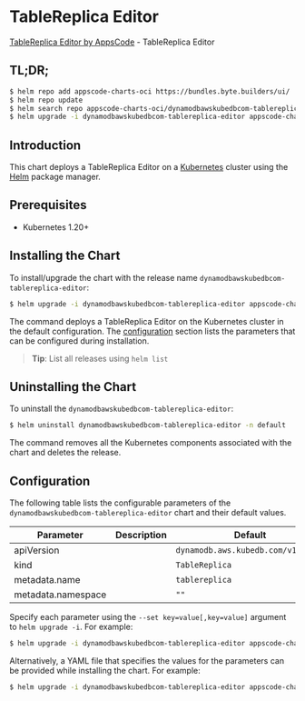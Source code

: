 # TableReplica Editor

[TableReplica Editor by AppsCode](https://appscode.com) - TableReplica Editor

## TL;DR;

```bash
$ helm repo add appscode-charts-oci https://bundles.byte.builders/ui/
$ helm repo update
$ helm search repo appscode-charts-oci/dynamodbawskubedbcom-tablereplica-editor --version=v0.10.0
$ helm upgrade -i dynamodbawskubedbcom-tablereplica-editor appscode-charts-oci/dynamodbawskubedbcom-tablereplica-editor -n default --create-namespace --version=v0.10.0
```

## Introduction

This chart deploys a TableReplica Editor on a [Kubernetes](http://kubernetes.io) cluster using the [Helm](https://helm.sh) package manager.

## Prerequisites

- Kubernetes 1.20+

## Installing the Chart

To install/upgrade the chart with the release name `dynamodbawskubedbcom-tablereplica-editor`:

```bash
$ helm upgrade -i dynamodbawskubedbcom-tablereplica-editor appscode-charts-oci/dynamodbawskubedbcom-tablereplica-editor -n default --create-namespace --version=v0.10.0
```

The command deploys a TableReplica Editor on the Kubernetes cluster in the default configuration. The [configuration](#configuration) section lists the parameters that can be configured during installation.

> **Tip**: List all releases using `helm list`

## Uninstalling the Chart

To uninstall the `dynamodbawskubedbcom-tablereplica-editor`:

```bash
$ helm uninstall dynamodbawskubedbcom-tablereplica-editor -n default
```

The command removes all the Kubernetes components associated with the chart and deletes the release.

## Configuration

The following table lists the configurable parameters of the `dynamodbawskubedbcom-tablereplica-editor` chart and their default values.

|     Parameter      | Description |                    Default                    |
|--------------------|-------------|-----------------------------------------------|
| apiVersion         |             | <code>dynamodb.aws.kubedb.com/v1alpha1</code> |
| kind               |             | <code>TableReplica</code>                     |
| metadata.name      |             | <code>tablereplica</code>                     |
| metadata.namespace |             | <code>""</code>                               |


Specify each parameter using the `--set key=value[,key=value]` argument to `helm upgrade -i`. For example:

```bash
$ helm upgrade -i dynamodbawskubedbcom-tablereplica-editor appscode-charts-oci/dynamodbawskubedbcom-tablereplica-editor -n default --create-namespace --version=v0.10.0 --set apiVersion=dynamodb.aws.kubedb.com/v1alpha1
```

Alternatively, a YAML file that specifies the values for the parameters can be provided while
installing the chart. For example:

```bash
$ helm upgrade -i dynamodbawskubedbcom-tablereplica-editor appscode-charts-oci/dynamodbawskubedbcom-tablereplica-editor -n default --create-namespace --version=v0.10.0 --values values.yaml
```
